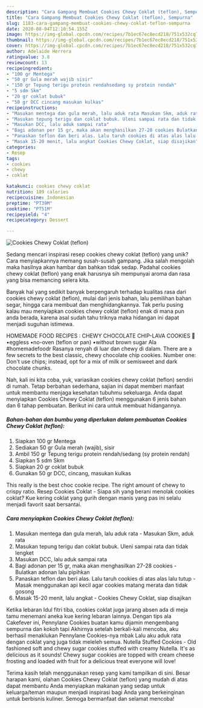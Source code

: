 ```yaml
---
description: "Cara Gampang Membuat Cookies Chewy Coklat (teflon), Sempurna"
title: "Cara Gampang Membuat Cookies Chewy Coklat (teflon), Sempurna"
slug: 1183-cara-gampang-membuat-cookies-chewy-coklat-teflon-sempurna
date: 2020-08-04T12:10:54.155Z
image: https://img-global.cpcdn.com/recipes/7b1ec67ec8ecd218/751x532cq70/cookies-chewy-coklat-teflon-foto-resep-utama.jpg
thumbnail: https://img-global.cpcdn.com/recipes/7b1ec67ec8ecd218/751x532cq70/cookies-chewy-coklat-teflon-foto-resep-utama.jpg
cover: https://img-global.cpcdn.com/recipes/7b1ec67ec8ecd218/751x532cq70/cookies-chewy-coklat-teflon-foto-resep-utama.jpg
author: Adelaide Herrera
ratingvalue: 3.8
reviewcount: 13
recipeingredient:
- "100 gr Mentega"
- "50 gr Gula merah wajib sisir"
- "150 gr Tepung terigu protein rendahsedang sy protein rendah"
- "5 sdm Skm"
- "20 gr coklat bubuk"
- "50 gr DCC cincang masukan kulkas"
recipeinstructions:
- "Masukan mentega dan gula merah, lalu aduk rata Masukan Skm, aduk rata"
- "Masukan tepung terigu dan coklat bubuk. Uleni sampai rata dan tidak lengket"
- "Masukan DCC, lalu aduk sampai rata"
- "Bagi adonan per 15 gr, maka akan menghasilkan 27-28 cookies Bulatkan adonan lalu pipihkan"
- "Panaskan teflon dan beri alas. Lalu taruh cookies di atas alas lalu tutup Masak menggunakan api kecil agar cookies matang merata dan tidak gosong"
- "Masak 15-20 menit, lalu angkat Cookies Chewy Coklat, siap disajikan"
categories:
- Resep
tags:
- cookies
- chewy
- coklat

katakunci: cookies chewy coklat 
nutrition: 189 calories
recipecuisine: Indonesian
preptime: "PT39M"
cooktime: "PT51M"
recipeyield: "4"
recipecategory: Dessert

---
```



![Cookies Chewy Coklat (teflon)](https://img-global.cpcdn.com/recipes/7b1ec67ec8ecd218/751x532cq70/cookies-chewy-coklat-teflon-foto-resep-utama.jpg)

Sedang mencari inspirasi resep cookies chewy coklat (teflon) yang unik? Cara menyiapkannya memang susah-susah gampang. Jika salah mengolah maka hasilnya akan hambar dan bahkan tidak sedap. Padahal cookies chewy coklat (teflon) yang enak harusnya sih mempunyai aroma dan rasa yang bisa memancing selera kita.

Banyak hal yang sedikit banyak berpengaruh terhadap kualitas rasa dari cookies chewy coklat (teflon), mulai dari jenis bahan, lalu pemilihan bahan segar, hingga cara membuat dan menghidangkannya. Tak perlu pusing kalau mau menyiapkan cookies chewy coklat (teflon) enak di mana pun anda berada, karena asal sudah tahu triknya maka hidangan ini dapat menjadi suguhan istimewa.

HOMEMADE FOOD RECIPES : CHEWY CHOCOLATE CHIP-LAVA COOKIES 🍪 •eggless •no-oven (teflon or pan) •without brown sugar Ala #homemadefoodr Rasanya renyah di luar dan chewy di dalam. There are a few secrets to the best classic, chewy chocolate chip cookies. Number one: Don&#39;t use chips; instead, opt for a mix of milk or semisweet and dark chocolate chunks.


Nah, kali ini kita coba, yuk, variasikan cookies chewy coklat (teflon) sendiri di rumah. Tetap berbahan sederhana, sajian ini dapat memberi manfaat untuk membantu menjaga kesehatan tubuhmu sekeluarga. Anda dapat menyiapkan Cookies Chewy Coklat (teflon) menggunakan 6 jenis bahan dan 6 tahap pembuatan. Berikut ini cara untuk membuat hidangannya.

<!--inarticleads1-->

##### Bahan-bahan dan bumbu yang diperlukan dalam pembuatan Cookies Chewy Coklat (teflon):

1. Siapkan 100 gr Mentega
1. Sediakan 50 gr Gula merah (wajib), sisir
1. Ambil 150 gr Tepung terigu protein rendah/sedang (sy protein rendah)
1. Siapkan 5 sdm Skm
1. Siapkan 20 gr coklat bubuk
1. Gunakan 50 gr DCC, cincang, masukan kulkas


This really is the best choc cookie recipe. The right amount of chewy to crispy ratio. Resep Cookies Coklat - Siapa sih yang berani menolak cookies coklat? Kue kering coklat yang gurih dengan manis yang pas ini selalu menjadi favorit saat bersantai. 

<!--inarticleads2-->

##### Cara menyiapkan Cookies Chewy Coklat (teflon):

1. Masukan mentega dan gula merah, lalu aduk rata - Masukan Skm, aduk rata
1. Masukan tepung terigu dan coklat bubuk. Uleni sampai rata dan tidak lengket
1. Masukan DCC, lalu aduk sampai rata
1. Bagi adonan per 15 gr, maka akan menghasilkan 27-28 cookies - Bulatkan adonan lalu pipihkan
1. Panaskan teflon dan beri alas. Lalu taruh cookies di atas alas lalu tutup - Masak menggunakan api kecil agar cookies matang merata dan tidak gosong
1. Masak 15-20 menit, lalu angkat - Cookies Chewy Coklat, siap disajikan


Ketika lebaran Idul fitri tiba, cookies coklat juga jarang absen ada di meja tamu menemani aneka kue kering lebaran lainnya. Dengan tips ala Cakefever ini, Pennylane Cookies buatan kamu dijamin mengembang sempurna dan kokoh tapi Akhirnya setelah berkali-kali mencoba, aku berhasil menaklukan Pennylane Cookies-nya mbak Lalu aku aduk rata dengan coklat yang juga tidak meleleh semua. Nutella Stuffed Cookies - Old fashioned soft and chewy sugar cookies stuffed with creamy Nutella. It&#39;s as delicious as it sounds! Chewy sugar cookies are topped with cream cheese frosting and loaded with fruit for a delicious treat everyone will love! 

Terima kasih telah menggunakan resep yang kami tampilkan di sini. Besar harapan kami, olahan Cookies Chewy Coklat (teflon) yang mudah di atas dapat membantu Anda menyiapkan makanan yang sedap untuk keluarga/teman maupun menjadi inspirasi bagi Anda yang berkeinginan untuk berbisnis kuliner. Semoga bermanfaat dan selamat mencoba!
